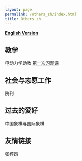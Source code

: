 ```yaml
---
layout: page
permalink: /others_zh/index.html
title: Others_zh
---
```


**[English Version](https://zian-chen.github.io/others/)**

## 教学

电动力学助教
[第一次习题课](https://zian-chen.github.io/file/TD-1.pdf)

## 社会与志愿工作

院刊

## 过去的爱好

中国象棋与国际象棋

## 友情链接

[张梓昂](https://zhang-ziang.github.io/)

<!--<div class="third">
<img src="/images/prelection1.JPG">
<img src="/images/speech1.JPG">
<img src="/images/speech3.JPG">
</div> -->

